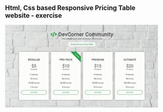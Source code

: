 Html, Css based Responsive Pricing Table website - exercise
---

![ResponsivePricingTable](https://github.com/r4nd3l/ResponsivePricingTable/blob/master/img/sample.gif)
